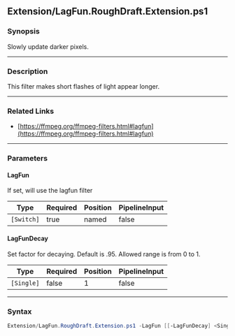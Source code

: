 Extension/LagFun.RoughDraft.Extension.ps1
-----------------------------------------




### Synopsis
Slowly update darker pixels.



---


### Description

This filter makes short flashes of light appear longer.



---


### Related Links
* [https://ffmpeg.org/ffmpeg-filters.html#lagfun](https://ffmpeg.org/ffmpeg-filters.html#lagfun)





---


### Parameters
#### **LagFun**

If set, will use the lagfun filter






|Type      |Required|Position|PipelineInput|
|----------|--------|--------|-------------|
|`[Switch]`|true    |named   |false        |



#### **LagFunDecay**

Set factor for decaying. Default is .95. Allowed range is from 0 to 1.






|Type      |Required|Position|PipelineInput|
|----------|--------|--------|-------------|
|`[Single]`|false   |1       |false        |





---


### Syntax
```PowerShell
Extension/LagFun.RoughDraft.Extension.ps1 -LagFun [[-LagFunDecay] <Single>] [<CommonParameters>]
```
